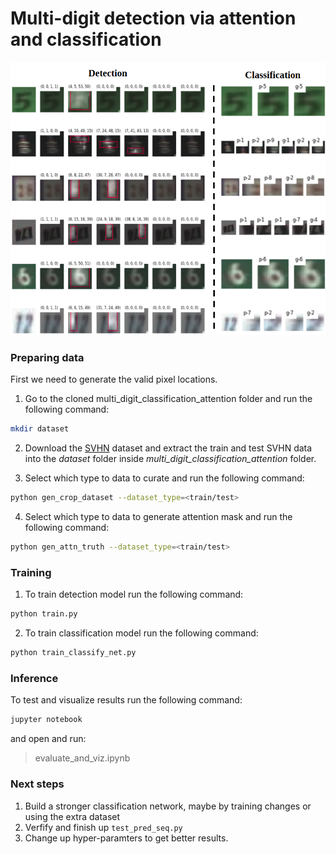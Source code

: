 # Multi-digit detection  via attention and classification
![alt text](./images/title.png "title-image")

### Preparing data
First we need to generate the valid pixel locations.

1. Go to the cloned multi_digit_classification_attention folder and run the following command:
``` bash
mkdir dataset
```

2. Download the [SVHN](http://ufldl.stanford.edu/housenumbers/) dataset and extract the train and test SVHN data into the *dataset* folder inside *multi_digit_classification_attention* folder.

3. Select which type to data to curate and run the following command:
``` bash
python gen_crop_dataset --dataset_type=<train/test>
```

4. Select which type to data to generate attention mask and run the following command:
``` bash
python gen_attn_truth --dataset_type=<train/test>
```
### Training

1. To train detection model run the following command:
``` bash
python train.py
```

2. To train classification model run the following command:
``` bash
python train_classify_net.py
```


### Inference
To test and visualize results run the following command:
``` bash
jupyter notebook
```
and open and run:
> evaluate_and_viz.ipynb

### Next steps
1. Build a stronger classification network, maybe by training changes or using the extra dataset
2. Verfify and finish up ```test_pred_seq.py```
3. Change up hyper-paramters to get better results.
